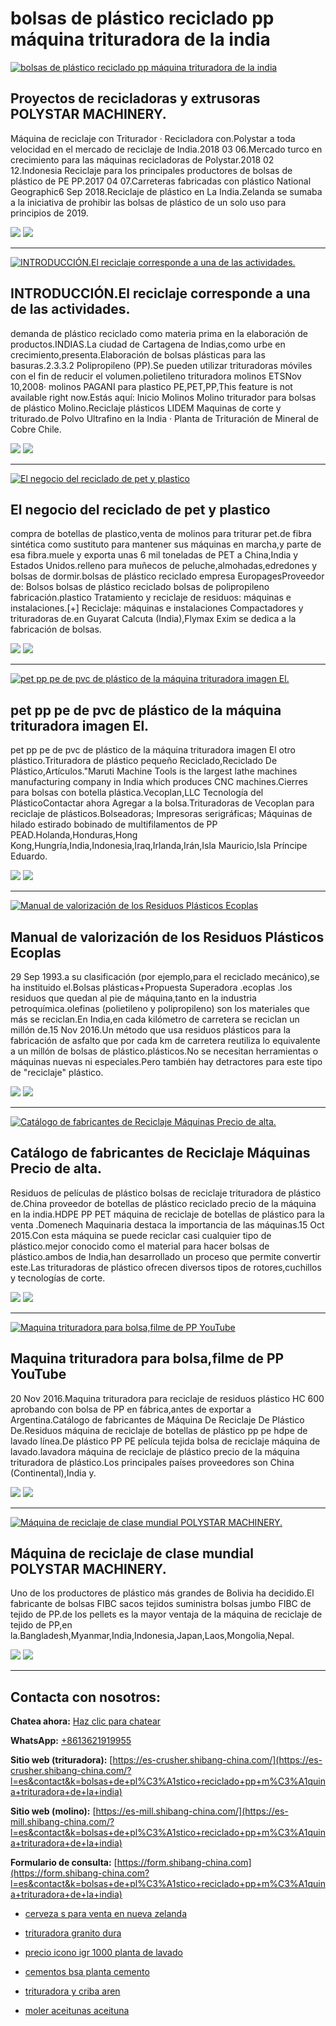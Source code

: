 # bolsas de plástico reciclado pp máquina trituradora de la india

<a href="https://swt.shibang-china.com/?l=es&img&k=bolsas+de+pl%C3%A1stico+reciclado+pp+m%C3%A1quina+trituradora+de+la+india" target="_blank">![bolsas de plástico reciclado pp máquina trituradora de la india](http://static.shibang-china.com/all-800x300/1420.jpg)</a>

## Proyectos de recicladoras y extrusoras POLYSTAR MACHINERY.
Máquina de reciclaje con Triturador &middot; Recicladora con.Polystar a toda velocidad en el mercado de reciclaje de India.2018 03 06.Mercado turco en crecimiento para las máquinas recicladoras de Polystar.2018 02 12.Indonesia Reciclaje para los principales productores de bolsas de plástico de PE PP.2017 04 07.Carreteras fabricadas con plástico National Geographic6 Sep 2018.Reciclaje de plástico en La India.Zelanda se sumaba a la iniciativa de prohibir las bolsas de plástico de un solo uso para principios de 2019.


<a href="https://whatsapp.shibangsoft.com/WhatsApp.php" target="_blank" title="WhatsApp">![](http://static.shibang-china.com/icon/whatsapp.png)</a> <a href="https://swt.shibang-china.com/?l=es&icon&k=bolsas+de+pl%C3%A1stico+reciclado+pp+m%C3%A1quina+trituradora+de+la+india" target="_blank">![](http://static.shibang-china.com/icon/chat-es.png)</a>

---

<a href="https://swt.shibang-china.com/?l=es&img&k=bolsas+de+pl%C3%A1stico+reciclado+pp+m%C3%A1quina+trituradora+de+la+india" target="_blank">![INTRODUCCIÓN.El reciclaje corresponde a una de las actividades.](http://static.shibang-china.com/all-800x300/400.jpg)</a>

## INTRODUCCIÓN.El reciclaje corresponde a una de las actividades.
demanda de plástico reciclado como materia prima en la elaboración de productos.INDIAS.La ciudad de Cartagena de Indias,como urbe en crecimiento,presenta.Elaboración de bolsas plásticas para las basuras.2.3.3.2 Polipropileno (PP).Se pueden utilizar trituradoras móviles con el fin de reducir el volumen.polietileno trituradora molinos ETSNov 10,2008· molinos PAGANI para plastico PE,PET,PP,This feature is not available right now.Estás aquí: Inicio Molinos Molino triturador para bolsas de plástico Molino.Reciclaje plásticos LIDEM Maquinas de corte y triturado.de Polvo Ultrafino en la India &middot; Planta de Trituración de Mineral de Cobre Chile.


<a href="https://whatsapp.shibangsoft.com/WhatsApp.php" target="_blank" title="WhatsApp">![](http://static.shibang-china.com/icon/whatsapp.png)</a> <a href="https://swt.shibang-china.com/?l=es&icon&k=bolsas+de+pl%C3%A1stico+reciclado+pp+m%C3%A1quina+trituradora+de+la+india" target="_blank">![](http://static.shibang-china.com/icon/chat-es.png)</a>

---

<a href="https://swt.shibang-china.com/?l=es&img&k=bolsas+de+pl%C3%A1stico+reciclado+pp+m%C3%A1quina+trituradora+de+la+india" target="_blank">![El negocio del reciclado de pet y plastico](http://static.shibang-china.com/all-800x300/458.jpg)</a>

## El negocio del reciclado de pet y plastico
compra de botellas de plastico,venta de molinos para triturar pet.de fibra sintética como sustituto para mantener sus máquinas en marcha,y parte de esa fibra.muele y exporta unas 6 mil toneladas de PET a China,India y Estados Unidos.relleno para muñecos de peluche,almohadas,edredones y bolsas de dormir.bolsas de plástico reciclado empresa EuropagesProveedor de: Bolsos bolsas de plástico reciclado bolsas de polipropileno fabricación.plastico Tratamiento y reciclaje de residuos: máquinas e instalaciones.[+] Reciclaje: máquinas e instalaciones Compactadores y trituradoras de.en Guyarat Calcuta (India),Flymax Exim se dedica a la fabricación de bolsas.


<a href="https://whatsapp.shibangsoft.com/WhatsApp.php" target="_blank" title="WhatsApp">![](http://static.shibang-china.com/icon/whatsapp.png)</a> <a href="https://swt.shibang-china.com/?l=es&icon&k=bolsas+de+pl%C3%A1stico+reciclado+pp+m%C3%A1quina+trituradora+de+la+india" target="_blank">![](http://static.shibang-china.com/icon/chat-es.png)</a>

---

<a href="https://swt.shibang-china.com/?l=es&img&k=bolsas+de+pl%C3%A1stico+reciclado+pp+m%C3%A1quina+trituradora+de+la+india" target="_blank">![pet pp pe de pvc de plástico de la máquina trituradora imagen El.](http://static.shibang-china.com/all-800x300/755.jpg)</a>

## pet pp pe de pvc de plástico de la máquina trituradora imagen El.
pet pp pe de pvc de plástico de la máquina trituradora imagen El otro plástico.Trituradora de plástico pequeño Reciclado,Reciclado De Plástico,Artículos.&quot;Maruti Machine Tools is the largest lathe machines manufacturing company in India which produces CNC machines.Cierres para bolsas con botella plástica.Vecoplan,LLC Tecnología del PlásticoContactar ahora Agregar a la bolsa.Trituradoras de Vecoplan para reciclaje de plásticos.Bolseadoras; Impresoras serigráficas; Máquinas de hilado estirado bobinado de multifilamentos de PP PEAD.Holanda,Honduras,Hong Kong,Hungría,India,Indonesia,Iraq,Irlanda,Irán,Isla Mauricio,Isla Príncipe Eduardo.


<a href="https://whatsapp.shibangsoft.com/WhatsApp.php" target="_blank" title="WhatsApp">![](http://static.shibang-china.com/icon/whatsapp.png)</a> <a href="https://swt.shibang-china.com/?l=es&icon&k=bolsas+de+pl%C3%A1stico+reciclado+pp+m%C3%A1quina+trituradora+de+la+india" target="_blank">![](http://static.shibang-china.com/icon/chat-es.png)</a>

---

<a href="https://swt.shibang-china.com/?l=es&img&k=bolsas+de+pl%C3%A1stico+reciclado+pp+m%C3%A1quina+trituradora+de+la+india" target="_blank">![Manual de valorización de los Residuos Plásticos Ecoplas](http://static.shibang-china.com/all-800x300/476.jpg)</a>

## Manual de valorización de los Residuos Plásticos Ecoplas
29 Sep 1993.a su clasificación (por ejemplo,para el reciclado mecánico),se ha instituido el.Bolsas plásticas+Propuesta Superadora .ecoplas .los residuos que quedan al pie de máquina,tanto en la industria petroquímica.olefinas (polietileno y polipropileno) son los materiales que más se reciclan.En India,en cada kilómetro de carretera se reciclan un millón de.15 Nov 2016.Un método que usa residuos plásticos para la fabricación de asfalto que por cada km de carretera reutiliza lo equivalente a un millón de bolsas de plástico.plásticos.No se necesitan herramientas o máquinas nuevas ni especiales.Pero también hay detractores para este tipo de "reciclaje" plástico.


<a href="https://whatsapp.shibangsoft.com/WhatsApp.php" target="_blank" title="WhatsApp">![](http://static.shibang-china.com/icon/whatsapp.png)</a> <a href="https://swt.shibang-china.com/?l=es&icon&k=bolsas+de+pl%C3%A1stico+reciclado+pp+m%C3%A1quina+trituradora+de+la+india" target="_blank">![](http://static.shibang-china.com/icon/chat-es.png)</a>

---

<a href="https://swt.shibang-china.com/?l=es&img&k=bolsas+de+pl%C3%A1stico+reciclado+pp+m%C3%A1quina+trituradora+de+la+india" target="_blank">![Catálogo de fabricantes de Reciclaje Máquinas Precio de alta.](http://static.shibang-china.com/all-800x300/1385.jpg)</a>

## Catálogo de fabricantes de Reciclaje Máquinas Precio de alta.
Residuos de películas de plástico bolsas de reciclaje trituradora de plástico de.China proveedor de botellas de plástico reciclado precio de la máquina en la india.HDPE PP PET máquina de reciclaje de botellas de plástico para la venta .Domenech Maquinaria destaca la importancia de las máquinas.15 Oct 2015.Con esta máquina se puede reciclar casi cualquier tipo de plástico.mejor conocido como el material para hacer bolsas de plástico.ambos de India,han desarrollado un proceso que permite convertir este.Las trituradoras de plástico ofrecen diversos tipos de rotores,cuchillos y tecnologías de corte.


<a href="https://whatsapp.shibangsoft.com/WhatsApp.php" target="_blank" title="WhatsApp">![](http://static.shibang-china.com/icon/whatsapp.png)</a> <a href="https://swt.shibang-china.com/?l=es&icon&k=bolsas+de+pl%C3%A1stico+reciclado+pp+m%C3%A1quina+trituradora+de+la+india" target="_blank">![](http://static.shibang-china.com/icon/chat-es.png)</a>

---

<a href="https://swt.shibang-china.com/?l=es&img&k=bolsas+de+pl%C3%A1stico+reciclado+pp+m%C3%A1quina+trituradora+de+la+india" target="_blank">![Maquina trituradora para bolsa,filme de PP YouTube](http://static.shibang-china.com/all-800x300/372.jpg)</a>

## Maquina trituradora para bolsa,filme de PP YouTube
20 Nov 2016.Maquina trituradora para reciclaje de residuos plástico HC 600 aprobando con bolsa de PP en fábrica,antes de exportar a Argentina.Catálogo de fabricantes de Máquina De Reciclaje De Plástico De.Residuos máquina de reciclaje de botellas de plástico pp pe hdpe de lavado línea.De plástico PP PE película tejida bolsa de reciclaje máquina de lavado.lavadora máquina de reciclaje de plástico precio de la máquina trituradora de plástico.Los principales países proveedores son China (Continental),India y.


<a href="https://whatsapp.shibangsoft.com/WhatsApp.php" target="_blank" title="WhatsApp">![](http://static.shibang-china.com/icon/whatsapp.png)</a> <a href="https://swt.shibang-china.com/?l=es&icon&k=bolsas+de+pl%C3%A1stico+reciclado+pp+m%C3%A1quina+trituradora+de+la+india" target="_blank">![](http://static.shibang-china.com/icon/chat-es.png)</a>

---

<a href="https://swt.shibang-china.com/?l=es&img&k=bolsas+de+pl%C3%A1stico+reciclado+pp+m%C3%A1quina+trituradora+de+la+india" target="_blank">![Máquina de reciclaje de clase mundial POLYSTAR MACHINERY.](http://static.shibang-china.com/all-800x300/1302.jpg)</a>

## Máquina de reciclaje de clase mundial POLYSTAR MACHINERY.
Uno de los productores de plástico más grandes de Bolivia ha decidido.El fabricante de bolsas FIBC sacos tejidos suministra bolsas jumbo FIBC de tejido de PP.de los pellets es la mayor ventaja de la máquina de reciclaje de tejido de PP,en la.Bangladesh,Myanmar,India,Indonesia,Japan,Laos,Mongolia,Nepal.

<a href="https://whatsapp.shibangsoft.com/WhatsApp.php" target="_blank" title="WhatsApp">![](http://static.shibang-china.com/icon/whatsapp.png)</a> <a href="https://swt.shibang-china.com/?l=es&icon&k=bolsas+de+pl%C3%A1stico+reciclado+pp+m%C3%A1quina+trituradora+de+la+india" target="_blank">![](http://static.shibang-china.com/icon/chat-es.png)</a>

---
## Contacta con nosotros:

**Chatea ahora:** [Haz clic para chatear](https://swt.shibang-china.com?l=es&contact&k=bolsas+de+pl%C3%A1stico+reciclado+pp+m%C3%A1quina+trituradora+de+la+india)

**WhatsApp:**  [+8613621919955](https://whatsapp.shibangsoft.com/WhatsApp.php)

**Sitio web (trituradora):** [https://es-crusher.shibang-china.com/](https://es-crusher.shibang-china.com/?l=es&contact&k=bolsas+de+pl%C3%A1stico+reciclado+pp+m%C3%A1quina+trituradora+de+la+india)

**Sitio web (molino):** [https://es-mill.shibang-china.com/](https://es-mill.shibang-china.com/?l=es&contact&k=bolsas+de+pl%C3%A1stico+reciclado+pp+m%C3%A1quina+trituradora+de+la+india)

**Formulario de consulta:** [https://form.shibang-china.com](https://form.shibang-china.com?l=es&contact&k=bolsas+de+pl%C3%A1stico+reciclado+pp+m%C3%A1quina+trituradora+de+la+india)

* [cerveza s para venta en nueva zelanda](../19/cerveza%20s%20para%20venta%20en%20nueva%20zelanda.md)

* [trituradora granito dura](../17/trituradora%20granito%20dura.md)

* [precio icono igr 1000 planta de lavado](../20/precio%20icono%20igr%201000%20planta%20de%20lavado.md)

* [cementos bsa planta cemento](../19/cementos%20bsa%20planta%20cemento.md)

* [trituradora y criba aren](../17/trituradora%20y%20criba%20aren.md)

* [moler aceitunas aceituna](../17/moler%20aceitunas%20aceituna.md)